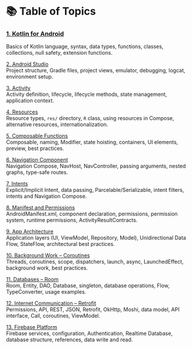 # 📚 Table of Topics
### [1. Kotlin for Android](https://github.com/MarcinRod/AndroidLecture2025EN/blob/main/01%20Kotlin%20for%20Android.md)  
   Basics of Kotlin language, syntax, data types, functions, classes, collections, null safety, extension functions.

[2. Android Studio](https://github.com/MarcinRod/AndroidLecture2025EN/blob/main/https://github.com/MarcinRod/AndroidLecture2025EN/blob/main/02%20Android%20Studio.md)  
   Project structure, Gradle files, project views, emulator, debugging, logcat, environment setup.

[3. Activity](https://github.com/MarcinRod/AndroidLecture2025EN/blob/main/03%20Activity.md)  
   Activity definition, lifecycle, lifecycle methods, state management, application context.

[4. Resources](https://github.com/MarcinRod/AndroidLecture2025EN/blob/main/04%20Resources.md)  
   Resource types, `res/` directory, `R` class, using resources in Compose, alternative resources, internationalization.

[5. Composable Functions](https://github.com/MarcinRod/AndroidLecture2025EN/blob/main/05%20Composable%20Functions.md)  
   Composable, naming, Modifier, state hoisting, containers, UI elements, preview, best practices.

[6. Navigation Component](https://github.com/MarcinRod/AndroidLecture2025EN/blob/main/06%20Navigation%20Component.md)  
   Navigation Compose, NavHost, NavController, passing arguments, nested graphs, type-safe routes.

[7. Intents](https://github.com/MarcinRod/AndroidLecture2025EN/blob/main/07%20Intents.md)  
   Explicit/Implicit Intent, data passing, Parcelable/Serializable, intent filters, intents and Navigation Compose.

[8. Manifest and Permissions](https://github.com/MarcinRod/AndroidLecture2025EN/blob/main/08%20Manifest%20and%20Permissions.md)  
   AndroidManifest.xml, component declaration, permissions, permission system, runtime permissions, ActivityResultContracts.

[9. App Architecture](https://github.com/MarcinRod/AndroidLecture2025EN/blob/main/09%20App%20Architecture.md)  
   Application layers (UI, ViewModel, Repository, Model), Unidirectional Data Flow, StateFlow, architectural best practices.

[10. Background Work – Coroutines](https://github.com/MarcinRod/AndroidLecture2025EN/blob/main/10%20Background%20w%20Work%20-%20Coroutines.md)  
    Threads, coroutines, scope, dispatchers, launch, async, LaunchedEffect, background work, best practices.

[11. Databases – Room](https://github.com/MarcinRod/AndroidLecture2025EN/blob/main/11%20Databases%20-%20Room.md)  
    Room, Entity, DAO, Database, singleton, database operations, Flow, TypeConverter, usage examples.

[12. Internet Communication – Retrofit](https://github.com/MarcinRod/AndroidLecture2025EN/blob/main/12%20Internet%20Communication%20-%20Retorfit.md)  
    Permissions, API, REST, JSON, Retrofit, OkHttp, Moshi, data model, API interface, Call, coroutines, ViewModel.

[13. Firebase Platform](https://github.com/MarcinRod/AndroidLecture2025EN/blob/main/13%20Firebase%20Platform.md)  
    Firebase services, configuration, Authentication, Realtime Database, database structure, references, data write and read.
